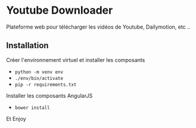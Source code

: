 # Youtube Downloader

Plateforme web pour télécharger les vidéos de Youtube, Dailymotion, etc ..

## Installation

Créer l'environnement virtuel et installer les composants

- `python -m venv env`
- `./env/bin/activate`
- `pip -r requirements.txt`

Installer les composants AngularJS

- `bower install`

Et Enjoy